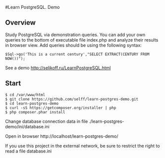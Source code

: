 #Learn PostgreSQL. Demo

## Overview

Study PostgreSQL via demonstration queries.
You can add your own queries to the bottom of executable file index.php and analyze their results in browser view.
Add queries should be using the following syntax:

```
$Sql->go('This is a current century',"SELECT EXTRACT(CENTURY FROM NOW())");
```

See a demo http://selikoff.ru/LearnPostgreSQL.html

## Start

```
$ cd /var/www/html
$ git clone https://github.com/selff/learn-postgres-demo.git
$ cd learn-postgres-demo
$ curl -sS https://getcomposer.org/installer | php
$ php composer.phar install
```

Change database connection data in file ./learn-postgres-demo/ini/database.ini

Open in browser http://localhost/learn-postgres-demo/

If you use this project in the external network, be sure to restrict the right to read a file database.ini
